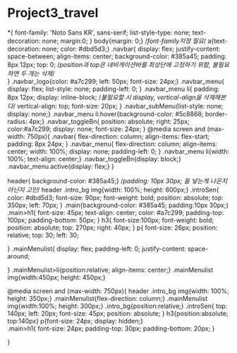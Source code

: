 # Project3_travel

*{
    font-family: 'Noto Sans KR', sans-serif;
    list-style-type: none;
    text-decoration: none;
    margin:0;
}
body{margin: 0;}    /*font-family지정 필요*/
a{text-decoration: none; color: #dbd5d3;}
.navbar{
    display: flex;
    justify-content: space-between;
    align-items: center;
    background-color: #385a45;
    padding: 8px 12px;
    top: 0; /*position과 top은 네비게이션바를 최상단에 고정하기 위함, 불필요하면 두 개는 삭제*/    
}
.navbar_logo{color: #a7c299; left: 50px; font-size: 24px;}
.navbar_menu{
    display: flex;
    list-style: none;
    padding-left: 0;
}
.navbar_menu li{
    padding: 8px 12px;
    display: inline-block;  /*불필요할 시 display, vertical-align을 삭제해본다*/
    vertical-align: top;
    font-size: 20px;
}
.navbar_subMenu{list-style: none; display: none;}
.navbar_menu li:hover{background-color: #5c8868; border-radius: 4px;}
.navbar_toggleBn{
    position: absolute;
    right: 25px;
    color:#a7c299;
    display: none;
    font-size: 24px;
}
@media screen and (max-width: 750px){
    .navbar{
        flex-direction: column;
        align-items: flex-start;
        padding: 8px 24px;
    }
    .navbar_menu{
        flex-direction: column;
        align-items: center;
        width: 100%;
        display: none;
        padding-left: 0;
    }
    .navbar_menu li{width: 100%; text-align: center;}
    .navbar_toggleBn{display: block;}
    .navbar_menu.active{display: flex;}
}

header{ background-color: #385a45;}  /*padding: 10px 30px; 을 넣는게 나은지 아닌지 고민*/
header .intro_bg img{width: 100%; height: 600px;}
.introSen{ 
    color: #dbd5d3; 
    font-size: 90px; 
    font-weight: bold;
    position: absolute;
    top: 350px;
    left: 70px;
}
.main{background-color: #385a45; padding:10px 30px;}
.main>h1{
    font-size: 45px;
    text-align: center; 
    color: #a7c299;
    padding-top: 100px;
    padding-bottom: 50px;
}
h3{
    font-size:100px; 
    font-weight: bold; 
    position: absolute; 
    top: 270px;
    right: 40px;
}
p{
    font-size: 26px; 
    position: relative; 
    top: 30; 
    left: 30;



}
.mainMenulist{
    display: flex; 
    padding-left: 0;
    justify-content: space-around;

}
.mainMenulist>li{position:relative; align-items: center;}
.mainMenulist img{width:450px; height: 450px;}




@media screen and (max-width: 750px){
    header .intro_bg img{width: 100%; height: 350px;}
    .mainMenulist{flex-direction: column;}
    .mainMenulist img{width:100%; height: 300px;}
    .intro_bg{position:relative;}
    .introSen{
        top: 140px; 
        left: 20px;
        font-size: 45px;
        position: absolute;
    }
    h3{position:absolute; top:140px}
    p{font-size: 24px; display: hidden;}  
    .main>h1{
        font-size: 24px;
        padding-top: 30px;
        padding-bottom: 20px;
    }
    
}

